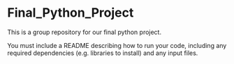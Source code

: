 # Final_Python_Project
This is a group repository for our final python project.

You must include
a README describing how to run your code, including any required dependencies (e.g.
libraries to install) and any input files.
